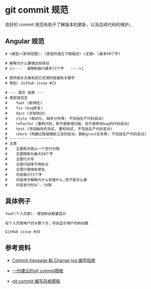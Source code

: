 # git commit 规范

良好的 commit 规范有助于了解版本的更新，以及后续代码的维护。

## Angular 规范

```
# <类型>(影响范围): (类型的值见下面描述) <主题> (最多50个字)

# 解释为什么要做这些改动
# |<----  请限制每行最多72个字   ---->|

# 提供相关文章和其它资源的链接和关键字
# 例如: Github issue #23

# --- 提交 结束 ---
# 类型值包含
#    feat (新特性)
#    fix (bug修复)
#    docs (文档改动)
#    style (格式化, 缺失分号等; 不包括生产代码变动)
#    refactor (重构代码，即不是新增功能，也不是修改bug的代码变动)
#    test (添加缺失的测试, 重构测试, 不包括生产代码变动)
#    chore (构建过程或辅助工具的变动，更新grunt任务等; 不包括生产代码变动)
# --------------------
# 注意
#    主题和内容以一个空行分隔
#    主题限制为最大50个字
#    主题行大写
#    主题行结束不用标点
#    主题行使用祈使名
#    内容每行72个字
#    内容用于解释为什么和是什么,而不是怎么做
#    内容多行时以'-'分隔
```

## 具体例子

```
feat(个人页面): 增加粉丝数量显示

在个人页面用户的头像下方，将会显示用户的粉丝数

GitHub issue #34
```

## 参考资料

- [Commit message 和 Change log 编写指南](http://www.ruanyifeng.com/blog/2016/01/commit_message_change_log.html)

- [一份建议的git commit模板](https://gist.github.com/jmaxhu/8e7fb69a7dcec1b9b953)

- [git commit 编写风格模板](https://yulijia.net/cn/%E6%A0%BC%E5%BC%8F%E6%8A%80%E5%B7%A7/2016/01/21/git-commit-style.html)